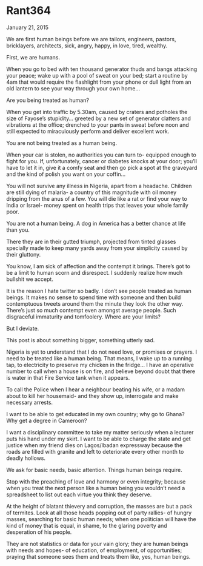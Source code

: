 # Rant364


January 21, 2015

We are first human beings before we are tailors, engineers, pastors, bricklayers, architects, sick, angry, happy, in love, tired, wealthy.

First, we are humans.

When you go to bed with ten thousand generator thuds and bangs attacking your peace; wake up with a pool of sweat on your bed; start a routine by 4am that would require the flashlight from your phone or dull light from an old lantern to see your way through your own home…

Are you being treated as human?

When you get into traffic by 5.30am, caused by craters and potholes the size of Fayose’s stupidity… greeted by a new set of generator clatters and vibrations at the office; drenched to your pants in sweat before noon and still expected to miraculously perform and deliver excellent work.

You are not being treated as a human being.

When your car is stolen, no authorities you can turn to- equipped enough to fight for you. If, unfortunately, cancer or diabetes knocks at your door; you’ll have to let it in, give it a comfy seat and then go pick a spot at the graveyard and the kind of polish you want on your coffin…

You will not survive any illness in Nigeria, apart from a headache. Children are still dying of malaria- a country of this magnitude with oil money dripping from the anus of a few. You will die like a rat or find your way to India or Israel- money spent on health trips that leaves your whole family poor.

You are not a human being. A dog in America has a better chance at life than you.

There they are in their gutted triumph, projected from tinted glasses specially made to keep many yards away from your simplicity caused by their gluttony.

You know, I am sick of affection and the contempt it brings. There’s got to be a limit to human scorn and disrespect. I suddenly realize how much bullshit we accept.

It is the reason I hate twitter so badly. I don’t see people treated as human beings.
It makes no sense to spend time with someone and then build contemptuous tweets around them the minute they look the other way. There’s just so much contempt even amongst average people. Such disgraceful immaturity and tomfoolery. Where are your limits?

But I deviate.

This post is about something bigger, something utterly sad.

Nigeria is yet to understand that I do not need love, or promises or prayers.
I need to be treated like a human being. That means, I wake up to a running tap, to electricity to preserve my chicken in the fridge… I have an operative number to call when a house is on fire, and believe beyond doubt that there is water in that Fire Service tank when it appears. 

To call the Police when I hear a neighbour beating his wife, or a madam about to kill her housemaid- and they show up, interrogate and make necessary arrests.

I want to be able to get educated in my own country; why go to Ghana? Why get a degree in Cameroon?

I want a disciplinary committee to take my matter seriously when a lecturer puts his hand under my skirt. I want to be able to charge the state and get justice when my friend dies on Lagos/Ibadan expressway because the roads are filled with granite and left to deteriorate every other month to deadly hollows.

We ask for basic needs, basic attention. Things human beings require.

Stop with the preaching of love and harmony or even integrity; because when you treat the next person like a human being you wouldn’t need a spreadsheet to list out each virtue you think they deserve.

At the height of blatant thievery and corruption, the masses are but a pack of termites. Look at all those heads popping out of party rallies- of hungry masses, searching for basic human needs; when one politician will have the kind of money that is equal, in shame, to the glaring poverty and desperation of his people.

They are not statistics or data for your vain glory; they are human beings with needs and hopes- of education, of employment, of opportunities; praying that someone sees them and treats them like, yes, human beings.